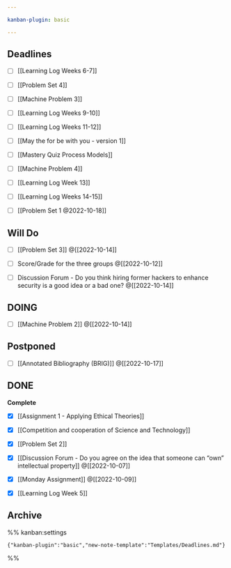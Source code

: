 ```yaml
---

kanban-plugin: basic

---
```


## Deadlines

- [ ] [[Learning Log  Weeks 6-7]]
- [ ] [[Problem Set 4]]
- [ ] [[Machine Problem 3]]
- [ ] [[Learning Log  Weeks 9-10]]
- [ ] [[Learning Log  Weeks 11-12]]
- [ ] [[May the for be with you - version 1]]
- [ ] [[Mastery Quiz  Process Models]]
- [ ] [[Machine Problem 4]]
- [ ] [[Learning Log  Week 13]]
- [ ] [[Learning Log  Weeks 14-15]]
- [ ] [[Problem Set 1 @2022-10-18]]


## Will Do

- [ ] [[Problem Set 3]] @[[2022-10-14]]
- [ ] Score/Grade for the three groups @[[2022-10-12]]
- [ ] Discussion Forum - Do you think hiring former hackers to enhance security is a good idea or a bad one? @[[2022-10-14]]


## DOING

- [ ] [[Machine Problem 2]] @[[2022-10-14]]


## Postponed

- [ ] [[Annotated Bibliography (BRIG)]] @[[2022-10-17]]


## DONE

**Complete**
- [x] [[Assignment 1 - Applying Ethical Theories]]
- [x] [[Competition and cooperation of Science and Technology]]
- [x] [[Problem Set 2]]
- [x] [[Discussion Forum - Do you agree on the idea that someone can “own” intellectual property]] @[[2022-10-07]]
- [x] [[Monday Assignment]] @[[2022-10-09]]
- [x] [[Learning Log  Week 5]]


## Archive





%% kanban:settings
```
{"kanban-plugin":"basic","new-note-template":"Templates/Deadlines.md"}
```
%%
